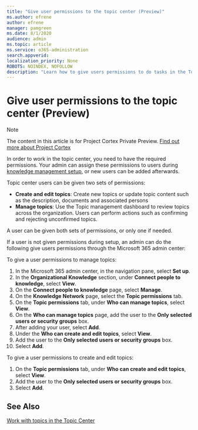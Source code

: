 ```yaml
---
title: "Give user permissions to the topic center (Preview)"
ms.author: efrene
author: efrene
manager: pamgreen
ms.date: 8/1/2020
audience: admin
ms.topic: article
ms.service: o365-administration
search.appverid: 
localization_priority: None
ROBOTS: NOINDEX, NOFOLLOW
description: "Learn how to give users permissions to do tasks in the Topic Center"
---
```


# Give user permissions to the topic center (Preview)

> [!Note] 
> The content in this article is for Project Cortex Private Preview. [Find out more about Project Cortex](https://aka.ms/projectcortex) 

In order to work in the topic center, you need to have the required permissions. Your admin can assign these permissions to users during [knowledge management setup](set-up-topic-experiences.md), or new users can be added afterwards.

Topic center users can be given two sets of permissions:

- **Create and edit topics**: Create new topics or update topic content such as the description, documents and associated persons
- **Manage topics**: Use the Topic management dashboard to review topics across the organization. Users can perform actions such as confirming and rejecting unconfirmed topics.

A user can be given both sets of permissions, or only one if needed. 

If a user is not given permissions during setup, an admin can do the following give users permissions through the Microsoft 365 admin center:

To give a user permissions to manage topics:

1. In the Microsoft 365 admin center, in the navigation pane, select **Set up**.
2. In the **Organizational Knowledge** section, under **Connect people to knowledge**, select **View**.
3. On the **Connect people to knowledge** page, select **Manage**.
4. On the **Knowledge Network** page, select the **Topic permissions** tab.
5. On the **Topic permissions** tab, under **Who can manage topics**, select **View**.
6.  On the **Who can manage topics** page, add the user to the **Only selected users or security groups** box.
7. After adding your user, select **Add**.
3. Under the **Who can create and edit topics**, select **View**.
4. Add the user to the **Only selected users or security groups** box.
5. Select **Add**.

To give a user permissions to create and edit topics:

1. On the **Topic permissions** tab, under **Who can create and edit topics**, select **View**.
2. Add the user to the **Only selected users or security groups** box.
3. Select **Add**.



## See Also
  
[Work with topics in the Topic Center](work-with-topics.md)



